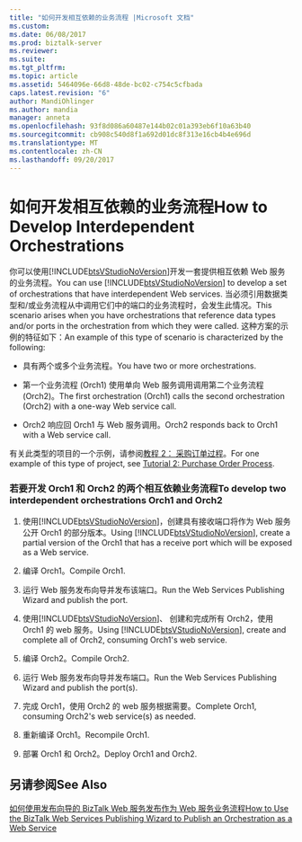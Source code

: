 ```yaml
---
title: "如何开发相互依赖的业务流程 |Microsoft 文档"
ms.custom: 
ms.date: 06/08/2017
ms.prod: biztalk-server
ms.reviewer: 
ms.suite: 
ms.tgt_pltfrm: 
ms.topic: article
ms.assetid: 5464096e-66d8-48de-bc02-c754c5cfbada
caps.latest.revision: "6"
author: MandiOhlinger
ms.author: mandia
manager: anneta
ms.openlocfilehash: 93f8d086a60487e144b02c01a393eb6f10a63b40
ms.sourcegitcommit: cb908c540d8f1a692d01dc8f313e16cb4b4e696d
ms.translationtype: MT
ms.contentlocale: zh-CN
ms.lasthandoff: 09/20/2017
---
```

# <a name="how-to-develop-interdependent-orchestrations"></a><span data-ttu-id="a149c-102">如何开发相互依赖的业务流程</span><span class="sxs-lookup"><span data-stu-id="a149c-102">How to Develop Interdependent Orchestrations</span></span>
<span data-ttu-id="a149c-103">你可以使用[!INCLUDE[btsVStudioNoVersion](../includes/btsvstudionoversion-md.md)]开发一套提供相互依赖 Web 服务的业务流程。</span><span class="sxs-lookup"><span data-stu-id="a149c-103">You can use [!INCLUDE[btsVStudioNoVersion](../includes/btsvstudionoversion-md.md)] to develop a set of orchestrations that have interdependent Web services.</span></span> <span data-ttu-id="a149c-104">当必须引用数据类型和/或业务流程从中调用它们中的端口的业务流程时，会发生此情况。</span><span class="sxs-lookup"><span data-stu-id="a149c-104">This scenario arises when you have orchestrations that reference data types and/or ports in the orchestration from which they were called.</span></span> <span data-ttu-id="a149c-105">这种方案的示例的特征如下：</span><span class="sxs-lookup"><span data-stu-id="a149c-105">An example of this type of scenario is characterized by the following:</span></span>  
  
-   <span data-ttu-id="a149c-106">具有两个或多个业务流程。</span><span class="sxs-lookup"><span data-stu-id="a149c-106">You have two or more orchestrations.</span></span>  
  
-   <span data-ttu-id="a149c-107">第一个业务流程 (Orch1) 使用单向 Web 服务调用调用第二个业务流程 (Orch2)。</span><span class="sxs-lookup"><span data-stu-id="a149c-107">The first orchestration (Orch1) calls the second orchestration (Orch2) with a one-way Web service call.</span></span>  
  
-   <span data-ttu-id="a149c-108">Orch2 响应回 Orch1 与 Web 服务调用。</span><span class="sxs-lookup"><span data-stu-id="a149c-108">Orch2 responds back to Orch1 with a Web service call.</span></span>  
  
 <span data-ttu-id="a149c-109">有关此类型的项目的一个示例，请参阅[教程 2： 采购订单过程](http://msdn.microsoft.com/library/a324ef1b-39b3-49ab-9719-a13f526cb467)。</span><span class="sxs-lookup"><span data-stu-id="a149c-109">For one example of this type of project, see [Tutorial 2: Purchase Order Process](http://msdn.microsoft.com/library/a324ef1b-39b3-49ab-9719-a13f526cb467).</span></span>  
  
### <a name="to-develop-two-interdependent-orchestrations-orch1-and-orch2"></a><span data-ttu-id="a149c-110">若要开发 Orch1 和 Orch2 的两个相互依赖业务流程</span><span class="sxs-lookup"><span data-stu-id="a149c-110">To develop two interdependent orchestrations Orch1 and Orch2</span></span>  
  
1.  <span data-ttu-id="a149c-111">使用[!INCLUDE[btsVStudioNoVersion](../includes/btsvstudionoversion-md.md)]，创建具有接收端口将作为 Web 服务公开 Orch1 的部分版本。</span><span class="sxs-lookup"><span data-stu-id="a149c-111">Using [!INCLUDE[btsVStudioNoVersion](../includes/btsvstudionoversion-md.md)], create a partial version of the Orch1 that has a receive port which will be exposed as a Web service.</span></span>  
  
2.  <span data-ttu-id="a149c-112">编译 Orch1。</span><span class="sxs-lookup"><span data-stu-id="a149c-112">Compile Orch1.</span></span>  
  
3.  <span data-ttu-id="a149c-113">运行 Web 服务发布向导并发布该端口。</span><span class="sxs-lookup"><span data-stu-id="a149c-113">Run the Web Services Publishing Wizard and publish the port.</span></span>  
  
4.  <span data-ttu-id="a149c-114">使用[!INCLUDE[btsVStudioNoVersion](../includes/btsvstudionoversion-md.md)]、 创建和完成所有 Orch2，使用 Orch1 的 web 服务。</span><span class="sxs-lookup"><span data-stu-id="a149c-114">Using [!INCLUDE[btsVStudioNoVersion](../includes/btsvstudionoversion-md.md)], create and complete all of Orch2, consuming Orch1's web service.</span></span>  
  
5.  <span data-ttu-id="a149c-115">编译 Orch2。</span><span class="sxs-lookup"><span data-stu-id="a149c-115">Compile Orch2.</span></span>  
  
6.  <span data-ttu-id="a149c-116">运行 Web 服务发布向导并发布端口。</span><span class="sxs-lookup"><span data-stu-id="a149c-116">Run the Web Services Publishing Wizard and publish the port(s).</span></span>  
  
7.  <span data-ttu-id="a149c-117">完成 Orch1，使用 Orch2 的 web 服务根据需要。</span><span class="sxs-lookup"><span data-stu-id="a149c-117">Complete Orch1, consuming Orch2's web service(s) as needed.</span></span>  
  
8.  <span data-ttu-id="a149c-118">重新编译 Orch1。</span><span class="sxs-lookup"><span data-stu-id="a149c-118">Recompile Orch1.</span></span>  
  
9. <span data-ttu-id="a149c-119">部署 Orch1 和 Orch2。</span><span class="sxs-lookup"><span data-stu-id="a149c-119">Deploy Orch1 and Orch2.</span></span>  
  
## <a name="see-also"></a><span data-ttu-id="a149c-120">另请参阅</span><span class="sxs-lookup"><span data-stu-id="a149c-120">See Also</span></span>  
 [<span data-ttu-id="a149c-121">如何使用发布向导的 BizTalk Web 服务发布作为 Web 服务业务流程</span><span class="sxs-lookup"><span data-stu-id="a149c-121">How to Use the BizTalk Web Services Publishing Wizard to Publish an Orchestration as a Web Service</span></span>](../core/publish-orchestration-as-web-service--biztalk-web-services-publishing-wizard.md)